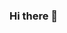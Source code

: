 ### Hi there 👋

<!--
**FahimaChowdhury/FahimaChowdhury** is a ✨ _special_ ✨ repository because its `README.md` (this file) appears on your GitHub profile.

Here are some ideas to get you started:

- 🔭 I’m currently working on **Independent projects**(related to optimization) :blush:
- 🌱 I’m currently learning **Data Science** & **Multi Objective Optimization**
- 📫 How to reach me: LinkiedIn: F.C. Akhi
- :art: 
- ⚡ Fun fact: ...
-->
